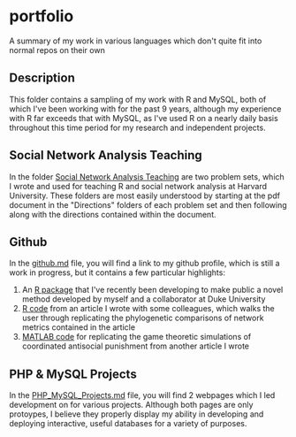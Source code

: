 # portfolio
A summary of my work in various languages which don't quite fit into normal repos on their own

## Description
This folder contains a sampling of my work with R and MySQL, both of which I've 
been working with for the past 9 years, although my experience with R far 
exceeds that with MySQL, as I've used R on a nearly daily basis throughout this 
time period for my research and independent projects.

## Social Network Analysis Teaching
In the folder [Social Network Analysis Teaching](/Social%20Network%20Analysis%20Teaching) are two 
problem sets, which I wrote and used for teaching R and social network analysis at Harvard 
University. These folders are most easily understood by starting at the pdf 
document in the "Directions" folders of each problem set and then following 
along with the directions contained within the document.

## Github
In the [github.md](github.md) file, you will find a link to my github profile, which 
is still a work in progress, but it contains a few particular highlights:
1. An [R package](https://github.com/collinmmccabe/enss) that I've recently been developing to 
make public a novel method developed by myself and a collaborator at Duke University
2. [R code](https://github.com/collinmmccabe/networkmetrics_groupsize) from an article I wrote 
with some colleagues, which walks the user through replicating the phylogenetic comparisons of 
network metrics contained in the article
3. [MATLAB code](https://github.com/collinmmccabe/networkmetrics_groupsize) for replicating the 
game theoretic simulations of coordinated antisocial punishment from another article I wrote

## PHP & MySQL Projects
In the [PHP_MySQL_Projects.md](PHP_MySQL_Projects.md) file, you will find 2 webpages which I led 
development on for various projects. Although both pages are only protoypes, 
I believe they properly display my ability in developing and deploying 
interactive, useful databases for a variety of purposes.
